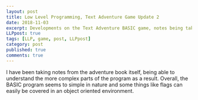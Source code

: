 ```yaml
---
layout: post
title: Low Level Programming, Text Adventure Game Update 2
date: 2018-11-03
excerpt: Developments on the Text Adventure BASIC game, notes being taken from the book.
LLPpost: true
tags: [LLP, game, post, LLPpost]
category: post
published: true
comments: true
---
```

I have been taking notes from the adventure book itself, being able to understand the more complex parts of the program as a result. Overall, the BASIC program seems to simple in nature and some things like flags can easily be covered in an object oriented environment.